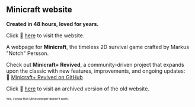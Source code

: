 ## Minicraft website  

**Created in 48 hours, loved for years.**  

Click 🔗 [here](https://minicraftplus.github.io/) to visit the website.

A webpage for **Minicraft**, the timeless 2D survival game crafted by Markus "Notch" Persson.

Check out **Minicraft+ Revived**, a community-driven project that expands upon the classic with new features, improvements, and ongoing updates:  
🔗 [Minicraft+ Revived on GitHub](https://github.com/MinicraftPlus/minicraft-plus-revived)  

Click  🔗 [here](https://minicraftplus.github.io/old) to visit an archived version of the old website.

<sup><sup><sub>Yes, i know that Minesweeper doesn't work.</sub></sup></sup>
